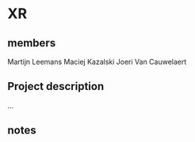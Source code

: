 # XR
## members
Martijn Leemans
Maciej Kazalski
Joeri Van Cauwelaert

## Project description
...

## notes
